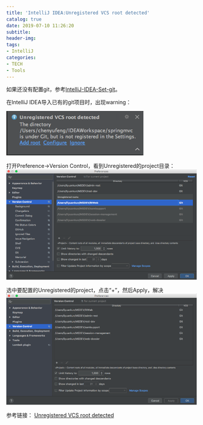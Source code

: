 ```yaml
---
title: 'IntelliJ IDEA:Unregistered VCS root detected'
catalog: true
date: 2019-07-10 11:26:20
subtitle:
header-img:
tags:
- IntelliJ
categories:
- TECH
- Tools
---
```


如果还没有配置git，参考[IntelliJ-IDEA-Set-git](../IntelliJ-IDEA-Set-git.html)。

在IntelliJ IDEA导入已有的git项目时，出现warning：


![warning](https://github.com/CatherineLiyuankun/PictureBed/raw/master/blog/post/IntelliJ-IDEA-Unregistered-VCS-root-detected/1.png)

打开Preference->Version Control，看到Unregistered的project目录：
![warning](https://github.com/CatherineLiyuankun/PictureBed/raw/master/blog/post/IntelliJ-IDEA-Unregistered-VCS-root-detected/2.png)

选中要配置的Unregistered的project，点击“+”，然后Apply，解决
![warning](https://github.com/CatherineLiyuankun/PictureBed/raw/master/blog/post/IntelliJ-IDEA-Unregistered-VCS-root-detected/3.png)


参考链接：
[Unregistered VCS root detected ](https://intellij-support.jetbrains.com/hc/en-us/community/posts/360000013600--Unregistered-VCS-root-detected-)


